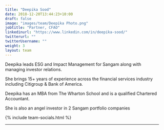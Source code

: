 ```yaml
---
title: "Deepika Sood"
date: 2018-12-20T13:44:23+10:00
draft: false
image: "images/team/Deepika Photo.png"
jobtitle: "Partner, CFAO"
linkedinurl: "https://www.linkedin.com/in/deepika-sood/"
twitterurl: ""
twitterUsername: ""
weight: 3
layout: team
---
```


Deepika leads ESG and Impact Management for Sangam along with managing investor relations.

She brings 15+ years of experience across the financial services industry including Citigroup & Bank of America.

Deepika has an MBA from The Wharton School and is a qualified Chartered Accountant.

She is also an angel investor in 2 Sangam portfolio companies



{% include team-socials.html %}

<hr/>


